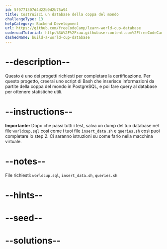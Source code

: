 ```yaml
---
id: 5f9771307d4d22b9d2b75a94
title: Costruisci un database della coppa del mondo
challengeType: 13
helpCategory: Backend Development
url: https://github.com/freeCodeCamp/learn-world-cup-database
coderoadTutorial: https%3A%2F%2Fraw.githubusercontent.com%2FfreeCodeCamp%2Flearn-world-cup-database%2Fmain%2Ftutorial.json
dashedName: build-a-world-cup-database
---
```


# --description--

Questo è uno dei progetti richiesti per completare la certificazione. Per questo progetto, creerai uno script di Bash che inserisce informazioni da partite della coppa del mondo in PostgreSQL, e poi fare query al database per ottenere statistiche utili.

# --instructions--

**Importante:** Dopo che passi tutti i test, salva un dump del tuo database nel file `worldcup.sql` così come i tuoi file `insert_data.sh` e `queries.sh` così puoi completare lo step 2. Ci saranno istruzioni su come farlo nella macchina virtuale.

# --notes--

File richiesti: `worldcup.sql`, `insert_data.sh`, `queries.sh`

# --hints--

# --seed--

# --solutions--
